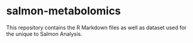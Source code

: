 # salmon-metabolomics

This repository contains the R Markdown files as well as dataset used for the 
unique to Salmon Analysis.
